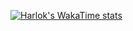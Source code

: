 [![Harlok's WakaTime stats](https://github-readme-stats.vercel.app/api/wakatime?username=zobjs)](https://github.com/zobjs/zobjs)
